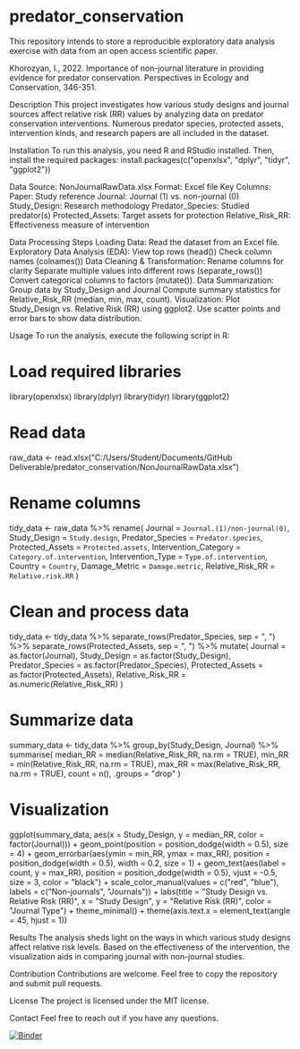 # predator_conservation
This repository intends to store a reproducible exploratory data analysis exercise with data from an open access scientific paper.

Khorozyan, I., 2022. Importance of non-journal literature in providing evidence for predator conservation. Perspectives in Ecology and Conservation, 346-351.

Description
This project investigates how various study designs and journal sources affect relative risk (RR) values by analyzing data on predator conservation interventions.  Numerous predator species, protected assets, intervention kinds, and research papers are all included in the dataset.

Installation
To run this analysis, you need R and RStudio installed. Then, install the required packages: install.packages(c("openxlsx", "dplyr", "tidyr", "ggplot2"))

Data
Source: NonJournalRawData.xlsx
Format: Excel file
Key Columns:
  Paper: Study reference
  Journal: Journal (1) vs. non-journal (0)
  Study_Design: Research methodology
  Predator_Species: Studied predator(s)
  Protected_Assets: Target assets for protection
  Relative_Risk_RR: Effectiveness measure of intervention

Data Processing Steps
Loading Data: Read the dataset from an Excel file.
Exploratory Data Analysis (EDA):
  View top rows (head())
  Check column names (colnames())
Data Cleaning & Transformation:
  Rename columns for clarity
  Separate multiple values into different rows (separate_rows())
  Convert categorical columns to factors (mutate()).
Data Summarization:
  Group data by Study_Design and Journal
  Compute summary statistics for Relative_Risk_RR (median, min, max, count).
Visualization:
  Plot Study_Design vs. Relative Risk (RR) using ggplot2.
  Use scatter points and error bars to show data distribution.

Usage
To run the analysis, execute the following script in R:
# Load required libraries
  library(openxlsx)
  library(dplyr)
  library(tidyr)
  library(ggplot2)
# Read data
  raw_data <- read.xlsx("C:/Users/Student/Documents/GitHub Deliverable/predator_conservation/NonJournalRawData.xlsx")
# Rename columns
  tidy_data <- raw_data %>%
    rename(
      Journal = `Journal.(1)/non-journal(0)`,
      Study_Design = `Study.design`,
      Predator_Species = `Predator.species`,
      Protected_Assets = `Protected.assets`,
      Intervention_Category = `Category.of.intervention`,
      Intervention_Type = `Type.of.intervention`,
      Country = `Country`,
      Damage_Metric = `Damage.metric`,
      Relative_Risk_RR = `Relative.risk.RR`
    )
# Clean and process data
  tidy_data <- tidy_data %>%
    separate_rows(Predator_Species, sep = ", ") %>%
    separate_rows(Protected_Assets, sep = ", ") %>%
    mutate(
      Journal = as.factor(Journal),
      Study_Design = as.factor(Study_Design),
      Predator_Species = as.factor(Predator_Species),
      Protected_Assets = as.factor(Protected_Assets),
      Relative_Risk_RR = as.numeric(Relative_Risk_RR)
    )
# Summarize data
  summary_data <- tidy_data %>%
    group_by(Study_Design, Journal) %>%
    summarise(
      median_RR = median(Relative_Risk_RR, na.rm = TRUE),
      min_RR = min(Relative_Risk_RR, na.rm = TRUE),
      max_RR = max(Relative_Risk_RR, na.rm = TRUE),
      count = n(),
      .groups = "drop"
    )
# Visualization
  ggplot(summary_data, aes(x = Study_Design, y = median_RR, color = factor(Journal))) +
    geom_point(position = position_dodge(width = 0.5), size = 4) +
    geom_errorbar(aes(ymin = min_RR, ymax = max_RR),
                position = position_dodge(width = 0.5),
                width = 0.2, size = 1) +
    geom_text(aes(label = count, y = max_RR),
            position = position_dodge(width = 0.5),
            vjust = -0.5, size = 3, color = "black") +
    scale_color_manual(values = c("red", "blue"),
                    labels = c("Non-journals", "Journals")) +
    labs(title = "Study Design vs. Relative Risk (RR)",
       x = "Study Design", y = "Relative Risk (RR)",
       color = "Journal Type") +
    theme_minimal() +
    theme(axis.text.x = element_text(angle = 45, hjust = 1))
    
Results
The analysis sheds light on the ways in which various study designs affect relative risk levels.
Based on the effectiveness of the intervention, the visualization aids in comparing journal with non-journal studies.

Contribution
Contributions are welcome. Feel free to copy the repository and submit pull requests.

License
The project is licensed under the MIT license.

Contact
Feel free to reach out if you have any questions.
    
[![Binder](https://mybinder.org/badge_logo.svg)](https://mybinder.org/v2/gh/Amarah-boop/predator_conservation/HEAD)
